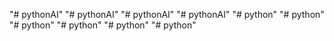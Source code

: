 "# pythonAI" 
"# pythonAI" 
"# pythonAI" 
"# pythonAI" 
"# python" 
"# python" 
"# python" 
"# python" 
"# python" 
"# python" 
